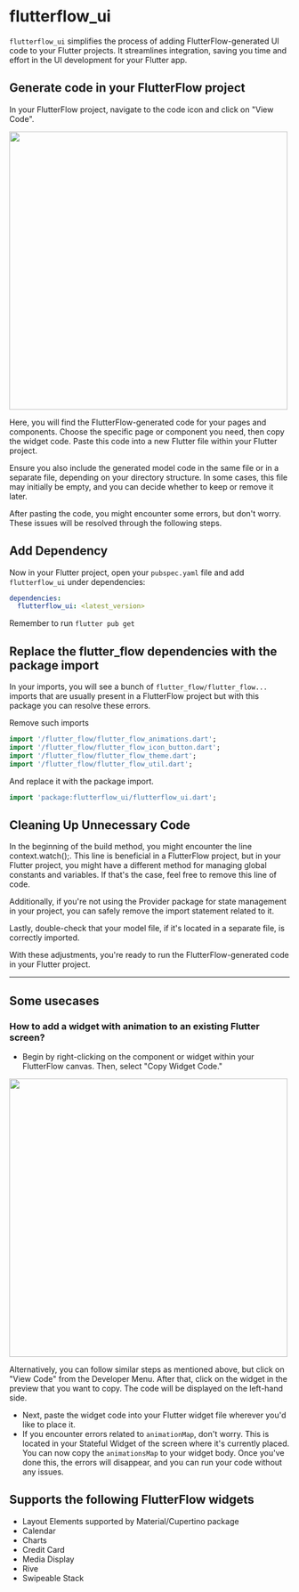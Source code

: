 # flutterflow_ui

`flutterflow_ui` simplifies the process of adding FlutterFlow-generated UI code to your Flutter projects. It streamlines integration, saving you time and effort in the UI development for your Flutter app.

## Generate code in your FlutterFlow project

In your FlutterFlow project, navigate to the code icon and click on "View Code".

<img src="https://github.com/FlutterFlow/flutterflow-ui/blob/main/assets/package1.gif" width="500" />

Here, you will find the FlutterFlow-generated code for your pages and components. Choose the specific page or component you need, then copy the widget code. Paste this code into a new Flutter file within your Flutter project.

Ensure you also include the generated model code in the same file or in a separate file, depending on your directory structure. In some cases, this file may initially be empty, and you can decide whether to keep or remove it later.

After pasting the code, you might encounter some errors, but don't worry. These issues will be resolved through the following steps.


## Add Dependency

Now in your Flutter project, open your `pubspec.yaml` file and add `flutterflow_ui` under dependencies:

```yaml
dependencies:
  flutterflow_ui: <latest_version>
```
Remember to run `flutter pub get`

## Replace the flutter_flow dependencies with the package import

In your imports, you will see a bunch of `flutter_flow/flutter_flow...` imports that are usually present in a FlutterFlow project but with this package you can resolve these errors. 

Remove such imports
```dart
import '/flutter_flow/flutter_flow_animations.dart';
import '/flutter_flow/flutter_flow_icon_button.dart';
import '/flutter_flow/flutter_flow_theme.dart';
import '/flutter_flow/flutter_flow_util.dart';
```

And replace it with the package import.

```dart
import 'package:flutterflow_ui/flutterflow_ui.dart';
```

## Cleaning Up Unnecessary Code

In the beginning of the build method, you might encounter the line context.watch<FFAppState>();. This line is beneficial in a FlutterFlow project, but in your Flutter project, you might have a different method for managing global constants and variables. If that's the case, feel free to remove this line of code.

Additionally, if you're not using the Provider package for state management in your project, you can safely remove the import statement related to it.

Lastly, double-check that your model file, if it's located in a separate file, is correctly imported.

With these adjustments, you're ready to run the FlutterFlow-generated code in your Flutter project.
__________________________________________


## Some usecases

### How to add a widget with animation to an existing Flutter screen?

* Begin by right-clicking on the component or widget within your FlutterFlow canvas. Then, select "Copy Widget Code."

<img src="https://github.com/FlutterFlow/flutterflow-ui/blob/main/assets/right_click.png" width="500" />

Alternatively, you can follow similar steps as mentioned above, but click on "View Code" from the Developer Menu. After that, click on the widget in the preview that you want to copy. The code will be displayed on the left-hand side.

* Next, paste the widget code into your Flutter widget file wherever you'd like to place it. 
* If you encounter errors related to `animationMap`, don't worry. This is located in your Stateful Widget of the screen where it's currently placed. You can now copy the `animationsMap` to your widget body. Once you've done this, the errors will disappear, and you can run your code without any issues.


## Supports the following FlutterFlow widgets

* Layout Elements supported by Material/Cupertino package
* Calendar
* Charts
* Credit Card
* Media Display
* Rive
* Swipeable Stack
